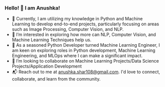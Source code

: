 ### Hello! 👋 I am Anushka!

<!--
**anush97/anush97** is a ✨ _special_ ✨ repository because its `README.md` (this file) appears on your GitHub profile.

Here are some ideas to get you started:

- 🔭 I’m currently working on an E2E project ideas
- 🌱 I’m currently learning ...
- 👯 I’m looking to collaborate on ...
- 🤔 I’m looking for help with ...
- 💬 Ask me about ...
- 📫 How to reach me: ...
- 😄 Pronouns: ...
- ⚡ Fun fact: ...
-->

- 🔭 Currently, I am utilizing my knowledge in Python and Machine Learning to develop end-to-end projects, particularly focusing on areas such as Image Processing, Computer Vision, and NLP.
- 👀 I’m interested in exploring how more can NLP, Computer Vision, and Machine Learning Techniques help us.
- 💼 As a seasoned Python Developer turned Machine Learning Engineer, I am keen on exploring roles in Python development, Machine Learning Engineering, and MLOps where I can make a significant impact.
- 🤝 I’m looking to collaborate on Machine Learning Projects/Data Science Projects/Application Development
- 📬 Reach out to me at anushka.shar108@gmail.com. I'd love to connect, collaborate, and learn from the community.
